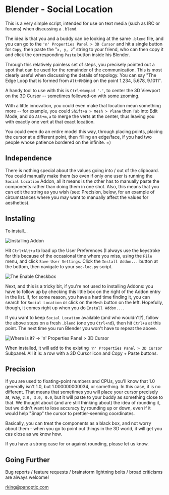Blender - Social Location
=========================

This is a very simple script, intended for use on text media (such as IRC or
forums) when discussing a `.blend`.

The idea is that you and a buddy can be looking at the same `.blend` file, and
you can go to the `'n' Properties Panel > 3D Cursor` and hit a single button
for `Copy`, then paste the "`x, y, z`" string to your friend, who can then copy
it and click the corresponding `Paste` button inside his Blender.

Through this relatively painless set of steps, you precisely pointed out a
spot that can be used for the remainder of the communication. This is most
clearly useful when discussing the details of topology. You can say "The Edge
Loop that is formed from `Alt+RMB`ing on the point 1.234, 5.678, 9.1011".

A handy tool to use with this is `Ctrl+Numpad '.'`, to center the 3D Viewport
on the 3D Cursor -- sometimes followed-on with some zooming.

With a little innovation, you could even make that location mean something
more -- for example, you could `Shift+a > Mesh > Plane` then `Tab` into Edit
Mode, and do `Alt+m,a` to merge the verts at the center, thus leaving you with
exactly one vert at that exact location.

You could even do an entire model this way, through placing points, placing
the cursor at a different point, then `f`illing an edge/face,  if you had two
people whose patience bordered on the infinite. =)

Independence
------------

There is nothing special about the values going into / out of the clipboard.
You could manually make them (so even if only one user is running the `Social
Location` Addon, all it means is the other has to manually paste the
components rather than doing them in one shot. Also, this means that you can
edit the string as you wish (see: Precision, below, for an example of
circumstances where you may want to manually affect the values for
aesthetics).

Installing
----------

To install...

![Installing Addon](soc-loc/raw/master/img/install-addon.png "`Install Addon...` screen.")

Hit `Ctrl+Alt+u` to load up the User Preferences (I always use the keystroke
for this because of the occasional time where you miss, using the `File` menu,
and click `Save User Settings`. Click the `Install Addon...` button at the
bottom, then navigate to your `soc-loc.py` script.

![The Enable Checkbox](soc-loc/raw/master/img/enable-checkbox.png "The Enable checkbox.")

Next, and this is a tricky bit, if you're not used to installing Addons: you
have to follow up by checking this little box on the right of the Addon entry
in the list. If, for some reason, you have a hard time finding it, you can
search for `Social Location` or click on the `Mesh` button on the left.
Hopefully, though, it comes right up when you do `Install Addon...`.

If you want to keep `Social Location` available (and who wouldn't?), follow
the above steps on a fresh `.blend` (one you `Ctrl+n`d), then hit `Ctrl+u` at
this point. The next time you run Blender you won't have to repeat the above.

![Where is it? -> 'n' Properties Panel > 3D
Cursor](soc-loc/raw/master/img/where-is-it.png "'n' Properties Panel > 3D
Cursor")

When installed, it will add to the existing `'n' Properties Panel > 3D Cursor`
Subpanel. All it is: a row with a 3D Cursor icon and Copy + Paste buttons.

Precision
---------

If you are used to floating-point numbers and CPUs, you'll know that 1.0
generally isn't 1.0, but 1.000000000034, or something. In this case, it is no
different. That means that sometimes you will place your cursor precisely at,
way, `2.0, 3.0, 0.0`, but it will paste to your buddy as something close to
that. We thought about (and are still thinking about) the idea of rounding it,
but we didn't want to lose accuracy by rounding up or down, even if it would
help "Snap" the cursor to prettier-seeming coordinates.

Basically, you can treat the components as a black box, and not worry about
them - when you go to point out things in the 3D world, it will get you cas
close as we know how.

If you have a strong case for or against rounding, please let us know.

Going Further
-------------

Bug reports / feature requests / brainstorm lightning bolts / broad criticisms
are always welcome!

<rking@panoptic.com>
